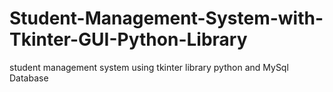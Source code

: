 # Student-Management-System-with-Tkinter-GUI-Python-Library
student management system using tkinter library python and MySql Database
